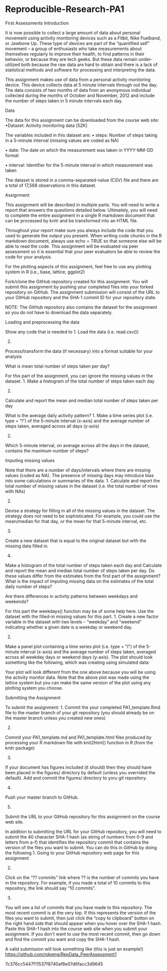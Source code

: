 Reproducible-Research-PA1
=========================

First Assessments
Introduction

It is now possible to collect a large amount of data about personal movement using activity monitoring devices such as a Fitbit, Nike Fuelband, or Jawbone Up. These type of devices are part of the “quantified self” movement – a group of enthusiasts who take measurements about themselves regularly to improve their health, to find patterns in their behavior, or because they are tech geeks. But these data remain under-utilized both because the raw data are hard to obtain and there is a lack of statistical methods and software for processing and interpreting the data.

This assignment makes use of data from a personal activity monitoring device. This device collects data at 5 minute intervals through out the day. The data consists of two months of data from an anonymous individual collected during the months of October and November, 2012 and include the number of steps taken in 5 minute intervals each day.

Data

The data for this assignment can be downloaded from the course web site:
 •Dataset: Activity monitoring data [52K]
 
The variables included in this dataset are:
 •
steps: Number of steps taking in a 5-minute interval (missing values are coded as NA)

 •
date: The date on which the measurement was taken in YYYY-MM-DD format

 •
interval: Identifier for the 5-minute interval in which measurement was taken

 
The dataset is stored in a comma-separated-value (CSV) file and there are a total of 17,568 observations in this dataset.

Assignment

This assignment will be described in multiple parts. You will need to write a report that answers the questions detailed below. Ultimately, you will need to complete the entire assignment in a single R markdown document that can be processed by knitr and be transformed into an HTML file.

Throughout your report make sure you always include the code that you used to generate the output you present. When writing code chunks in the R markdown document, always use echo = TRUE so that someone else will be able to read the code. This assignment will be evaluated via peer assessment so it is essential that your peer evaluators be able to review the code for your analysis.

For the plotting aspects of this assignment, feel free to use any plotting system in R (i.e., base, lattice, ggplot2)

Fork/clone the GitHub repository created for this assignment. You will submit this assignment by pushing your completed files into your forked repository on GitHub. The assignment submission will consist of the URL to your GitHub repository and the SHA-1 commit ID for your repository state.

NOTE: The GitHub repository also contains the dataset for the assignment so you do not have to download the data separately.

Loading and preprocessing the data

Show any code that is needed to
 1.
Load the data (i.e. read.csv())

 2.
Process/transform the data (if necessary) into a format suitable for your analysis

 
What is mean total number of steps taken per day?

For this part of the assignment, you can ignore the missing values in the dataset.
 1.
Make a histogram of the total number of steps taken each day

 2.
Calculate and report the mean and median total number of steps taken per day

 
What is the average daily activity pattern?
 1.
Make a time series plot (i.e. type = "l") of the 5-minute interval (x-axis) and the average number of steps taken, averaged across all days (y-axis)

 2.
Which 5-minute interval, on average across all the days in the dataset, contains the maximum number of steps?

 
Imputing missing values

Note that there are a number of days/intervals where there are missing values (coded as NA). The presence of missing days may introduce bias into some calculations or summaries of the data.
 1.
Calculate and report the total number of missing values in the dataset (i.e. the total number of rows with NAs)

 2.
Devise a strategy for filling in all of the missing values in the dataset. The strategy does not need to be sophisticated. For example, you could use the mean/median for that day, or the mean for that 5-minute interval, etc.

 3.
Create a new dataset that is equal to the original dataset but with the missing data filled in.

 4.
Make a histogram of the total number of steps taken each day and Calculate and report the mean and median total number of steps taken per day. Do these values differ from the estimates from the first part of the assignment? What is the impact of imputing missing data on the estimates of the total daily number of steps?

 
Are there differences in activity patterns between weekdays and weekends?

For this part the weekdays() function may be of some help here. Use the dataset with the filled-in missing values for this part.
 1.
Create a new factor variable in the dataset with two levels – “weekday” and “weekend” indicating whether a given date is a weekday or weekend day.

 2.
Make a panel plot containing a time series plot (i.e. type = "l") of the 5-minute interval (x-axis) and the average number of steps taken, averaged across all weekday days or weekend days (y-axis). The plot should look something like the following, which was creating using simulated data:

 


Your plot will look different from the one above because you will be using the activity monitor data. Note that the above plot was made using the lattice system but you can make the same version of the plot using any plotting system you choose.

Submitting the Assignment

To submit the assignment:
 1.
Commit the your completed PA1_template.Rmd file to the master branch of your git repository (you should already be on the master branch unless you created new ones)

 2.
Commit your PA1_template.md and PA1_template.html files produced by processing your R markdown file with knit2html() function in R (from the knitr package)

 3.
If your document has figures included (it should) then they should have been placed in the figures/ directory by default (unless you overrided the default). Add and commit the figures/ directory to yoru git repository.

 4.
Push your master branch to GitHub.

 5.
Submit the URL to your GitHub repository for this assignment on the course web site.

 
In addition to submitting the URL for your GitHub repository, you will need to submit the 40 character SHA-1 hash (as string of numbers from 0-9 and letters from a-f) that identifies the repository commit that contains the version of the files you want to submit. You can do this in GitHub by doing the following
 1.
Going to your GitHub repository web page for this assignment

 2.
Click on the “?? commits” link where ?? is the number of commits you have in the repository. For example, if you made a total of 10 commits to this repository, the link should say “10 commits”.

 3.
You will see a list of commits that you have made to this repository. The most recent commit is at the very top. If this represents the version of the files you want to submit, then just click the “copy to clipboard” button on the right hand side that should appear when you hover over the SHA-1 hash. Paste this SHA-1 hash into the course web site when you submit your assignment. If you don't want to use the most recent commit, then go down and find the commit you want and copy the SHA-1 hash.

 
A valid submission will look something like (this is just an example!)
https://github.com/rdpeng/RepData_PeerAssessment1

7c376cc5447f11537f8740af8e07d6facc3d9645
